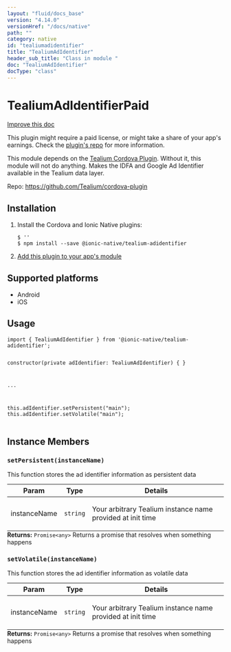 ```yaml
---
layout: "fluid/docs_base"
version: "4.14.0"
versionHref: "/docs/native"
path: ""
category: native
id: "tealiumadidentifier"
title: "TealiumAdIdentifier"
header_sub_title: "Class in module "
doc: "TealiumAdIdentifier"
docType: "class"
---
```


<h1 class="api-title">TealiumAdIdentifier<span class="paid" title="paid">Paid</span></h1>

<a class="improve-v2-docs" href="http://github.com/ionic-team/ionic-native/edit/master/src/@ionic-native/plugins/tealium-adidentifier/index.ts#L1">
  Improve this doc
</a>





<p class="paid-notice">
  This plugin might require a paid license, or might take a share of your app's earnings.
  Check the <a target="_blank" rel="nofollow" href="https://github.com/Tealium/cordova-plugin">plugin's repo</a> for more information.
</p>



<p>This module depends on the <a href="https://github.com/tealium/cordova-plugin">Tealium Cordova Plugin</a>. Without it, this module will not do anything.
Makes the IDFA and Google Ad Identifier available in the Tealium data layer.</p>


<p>Repo:
  <a href="https://github.com/Tealium/cordova-plugin">
    https://github.com/Tealium/cordova-plugin
  </a>
</p>


<h2><a class="anchor" name="installation" href="#installation"></a>Installation</h2>
<ol class="installation">
  <li>Install the Cordova and Ionic Native plugins:<br>
    <pre><code class="nohighlight">$ ''
$ npm install --save @ionic-native/tealium-adidentifier
</code></pre>
  </li>
  <li><a href="https://ionicframework.com/docs/native/#Add_Plugins_to_Your_App_Module">Add this plugin to your app's module</a></li>
</ol>



<h2><a class="anchor" name="platforms" href="#platforms"></a>Supported platforms</h2>
<ul>
  <li>Android</li><li>iOS</li>
</ul>






<h2><a class="anchor" name="usage" href="#usage"></a>Usage</h2>
<pre><code>import { TealiumAdIdentifier } from &#39;@ionic-native/tealium-adidentifier&#39;;


constructor(private adIdentifier: TealiumAdIdentifier) { }

...


this.adIdentifier.setPersistent(&quot;main&quot;);
this.adIdentifier.setVolatile(&quot;main&quot;);
</code></pre>








<h2><a class="anchor" name="instance-members" href="#instance-members"></a>Instance Members</h2>
<h3><a class="anchor" name="setPersistent" href="#setPersistent"></a><code>setPersistent(instanceName)</code></h3>


This function stores the ad identifier information as persistent data
<table class="table param-table" style="margin:0;">
  <thead>
  <tr>
    <th>Param</th>
    <th>Type</th>
    <th>Details</th>
  </tr>
  </thead>
  <tbody>
  <tr>
    <td>
      instanceName</td>
    <td>
      <code>string</code>
    </td>
    <td>
      <p>Your arbitrary Tealium instance name provided at init time</p>
</td>
  </tr>
  </tbody>
</table>

<div class="return-value" markdown="1">
  <i class="icon ion-arrow-return-left"></i>
  <b>Returns:</b> <code>Promise&lt;any&gt;</code> Returns a promise that resolves when something happens
</div><h3><a class="anchor" name="setVolatile" href="#setVolatile"></a><code>setVolatile(instanceName)</code></h3>


This function stores the ad identifier information as volatile data
<table class="table param-table" style="margin:0;">
  <thead>
  <tr>
    <th>Param</th>
    <th>Type</th>
    <th>Details</th>
  </tr>
  </thead>
  <tbody>
  <tr>
    <td>
      instanceName</td>
    <td>
      <code>string</code>
    </td>
    <td>
      <p>Your arbitrary Tealium instance name provided at init time</p>
</td>
  </tr>
  </tbody>
</table>

<div class="return-value" markdown="1">
  <i class="icon ion-arrow-return-left"></i>
  <b>Returns:</b> <code>Promise&lt;any&gt;</code> Returns a promise that resolves when something happens
</div>





